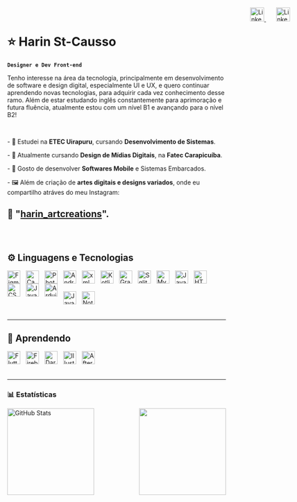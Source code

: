 
# ⭐ Harin St-Causso

**`Designer e Dev Front-end`**

<p align="left">
 Tenho interesse na área da tecnologia, principalmente em desenvolvimento de software e design digital, especialmente UI e UX, e quero continuar aprendendo novas tecnologias, para adquirir cada vez conhecimento desse ramo. Além de estar estudando inglês constantemente para aprimoração e futura fluência, atualmente estou com um nível B1 e avançando para o nível B2!
 </p> <br>



<div style="position: absolute; right: 80px; top: 30px; z-index: 1000;">
    <a href="https://www.linkedin.com/in/st-causso/">
    <img src="linkedin.png" width="32px" alt="LinkedIn" title="LinkedIn"/>
</a> &#8287;&#8287;&#8287;&#8287;&#8287;
   <a href="https://www.linkedin.com/in/st-causso/](https://www.instagram.com/harin_artcreations/)">
    <img src="https://github.com/user-attachments/assets/b82b3640-9195-4b2c-b6fe-3c7c253ae134" width="32px" alt="LinkedIn" title="LinkedIn"/>
</a>
</div>



<p align="left"> -  🎒 Estudei na <b>ETEC Uirapuru</b>, cursando <b>Desenvolvimento de Sistemas</b>. </p>
<p align="left"> -  🏫 Atualmente cursando <b>Design de Mídias Digitais</b>, na <b>Fatec Carapicuíba</b>. </p>
<p align="left"> -  📱 Gosto de desenvolver <b>Softwares Mobile</b> e Sistemas Embarcados. </p>
<p align="left"> -  🖼️ Além de criação de  <b>artes digitais e designs variados</b>, onde eu compartilho atráves do meu Instagram:

 🎨 "[harin_artcreations](https://www.instagram.com/harin_artcreations/)". </p><br>
 ---

## ⚙️ Linguagens e Tecnologias 


<img 
    align="left" 
    alt="Figma"
    title="Figma" 
    width="30px" 
    style="padding-right: 10px;" 
    src="https://cdn.jsdelivr.net/gh/devicons/devicon@latest/icons/figma/figma-original.svg" />

<img 
    align="left" 
    alt="Canva"
    title="Canva" 
    width="30px" 
    style="padding-right: 10px;" 
    src="https://cdn.jsdelivr.net/gh/devicons/devicon@latest/icons/canva/canva-original.svg" />

<img 
    align="left" 
    alt="Photoshop" 
    title="Photoshop"
    width="30px" 
    style="padding-right: 10px;" 
    src="https://cdn.jsdelivr.net/gh/devicons/devicon@latest/icons/photoshop/photoshop-original.svg" />

<img 
    align="left" 
    alt="AndroidStudio" 
    title="AndroidStudio"
    width="30px" 
    style="padding-right: 10px;" 
    src="https://cdn.jsdelivr.net/gh/devicons/devicon@latest/icons/androidstudio/androidstudio-original.svg" />

<img 
    align="left" 
    alt="xml" 
    title="xml"
    width="30px" 
    style="padding-right: 10px;" 
    src="https://cdn.jsdelivr.net/gh/devicons/devicon@latest/icons/xml/xml-plain.svg" />   
    

<img 
    align="left" 
    alt="Kotlin" 
    title="Kotlin"
    width="30px" 
    style="padding-right: 10px;" 
    src="https://cdn.jsdelivr.net/gh/devicons/devicon@latest/icons/kotlin/kotlin-original.svg" />

<img 
    align="left" 
    alt="Gradle" 
    title="Gradle"
    width="30px" 
    style="padding-right: 10px;" 
    src="https://cdn.jsdelivr.net/gh/devicons/devicon@latest/icons/gradle/gradle-original.svg" />

<img 
    align="left" 
    alt="Sqlite" 
    title="Sqlite"
    width="30px" 
    style="padding-right: 10px;" 
    src="https://cdn.jsdelivr.net/gh/devicons/devicon@latest/icons/sqlite/sqlite-original.svg" />
          

<img 
    align="left" 
    alt="MySql" 
    title="MySql"
    width="30px" 
    style="padding-right: 10px;" 
    src="https://cdn.jsdelivr.net/gh/devicons/devicon@latest/icons/mysql/mysql-original.svg" />   
        

<img 
    align="left" 
    alt="Java" 
    title="Java"
    width="30px" 
    style="padding-right: 10px;" 
    src="https://cdn.jsdelivr.net/gh/devicons/devicon@latest/icons/java/java-original.svg" />
        
<img 
    align="left" 
    alt="HTML"
    title="HTML" 
    width="30px" 
    style="padding-right: 10px;" 
    src="https://cdn.jsdelivr.net/gh/devicons/devicon@latest/icons/html5/html5-original.svg" 
/>  

<img 
    align="left" 
    alt="CSS" 
    title="CSS"
    width="30px" 
    style="padding-right: 10px;" 
    src="https://cdn.jsdelivr.net/gh/devicons/devicon@latest/icons/css3/css3-original.svg" 
/>
<img 
    align="left" 
    alt="JavaScript" 
    title="JavaScript"
    width="30px" 
    style="padding-right: 10px;" 
    src="https://cdn.jsdelivr.net/gh/devicons/devicon@latest/icons/javascript/javascript-original.svg" 
/>

<img 
    align="left" 
    alt="Arduino" 
    title="Arduino"
    width="30px" 
    style="padding-right: 10px;" 
    src="https://cdn.jsdelivr.net/gh/devicons/devicon@latest/icons/arduino/arduino-original.svg" 
/>   
<br/> 

<img 
    align="left" 
    alt="JavaScript" 
    title="JavaScript"
    width="30px" 
    style="padding-right: 10px;" 
    src="https://cdn.jsdelivr.net/gh/devicons/devicon@latest/icons/cplusplus/cplusplus-original.svg" />

<img 
    align="left" 
    alt="Notion" 
    title="Notion"
    width="30px" 
    style="padding-right: 10px;" 
    src="https://cdn.jsdelivr.net/gh/devicons/devicon@latest/icons/notion/notion-original.svg" />

          
<br/>
<br/>
<br>

---

## 📝 Aprendendo 


<img 
    align="left" 
    alt="Flutter"
    title="Flutter" 
    width="30px" 
    style="padding-right: 10px;" 
    src="https://cdn.jsdelivr.net/gh/devicons/devicon@latest/icons/flutter/flutter-original.svg" />

<img 
    align="left" 
    alt="Firebase"
    title="Firebase" 
    width="30px" 
    style="padding-right: 10px;" 
    src="https://cdn.jsdelivr.net/gh/devicons/devicon@latest/icons/firebase/firebase-original.svg" />

<img 
    align="left" 
    alt="Dart" 
    title="Dart"
    width="30px" 
    style="padding-right: 10px;" 
    src="https://cdn.jsdelivr.net/gh/devicons/devicon@latest/icons/dart/dart-original.svg" />

<img 
    align="left" 
    alt="Illustrator" 
    title="Illustrator"
    width="30px" 
    style="padding-right: 10px;" 
    src="https://cdn.jsdelivr.net/gh/devicons/devicon@latest/icons/illustrator/illustrator-plain.svg" />          
        
<img 
    align="left" 
    alt="AfterEffects" 
    title="AfterEffects"
    width="30px" 
    style="padding-right: 10px;" 
    src="https://cdn.jsdelivr.net/gh/devicons/devicon@latest/icons/aftereffects/aftereffects-original.svg" /> 

   <br>
   </br>
   <br>

 ---


### 📊 Estatísticas

<p>

<img 
      align="left" 
      alt="GitHub Stats" 
      height="200" 
      src="https://github-readme-stats.vercel.app/api/top-langs/?username=larissakich&theme=dark&layout=compact&custom_title=Tecnologias&langs_count=9" 
  />

</p>

<img align="right" width="200px" height="200px" src="https://github.com/user-attachments/assets/7cc6489c-bac4-43ae-8ef5-16a761560408">
